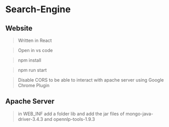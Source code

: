 # Search-Engine

## Website
>Written in React

>Open in vs code

>npm install

>npm run start

>Disable CORS to be able to interact with apache server using Google Chrome Plugin

## Apache Server

>in WEB_INF add a folder lib and add the jar files of mongo-java-driver-3.4.3 and opennlp-tools-1.9.3
